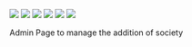 <img src="https://img.shields.io/badge/-VisualStudio-blue?style=for-the-badge&logo=visualStudioCode"></img>
<img src="https://img.shields.io/badge/-Firebase-red?style=for-the-badge&logo=firebase"></img>
<img src="https://img.shields.io/badge/-FirebaseHosting-red?style=for-the-badge&logo=firebase"></img>
<img src="https://img.shields.io/badge/-FirebaseAuth-red?style=for-the-badge&logo=firebase"></img>
<img src="https://img.shields.io/badge/-TailWindCSS-blue?style=for-the-badge&logo=tailwindCSS"></img>
<img src="https://img.shields.io/badge/-ReactJS-blue?style=for-the-badge&logo=react"></img>

Admin Page to manage the addition of society

